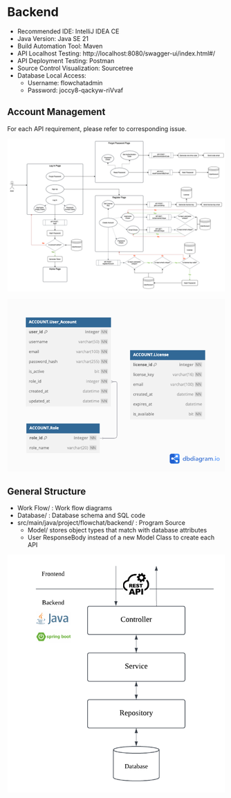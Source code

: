 # Backend

- Recommended IDE: IntelliJ IDEA CE
- Java Version: Java SE 21
- Build Automation Tool: Maven
- API Localhost Testing: http://localhost:8080/swagger-ui/index.html#/
- API Deployment Testing: Postman
- Source Control Visualization: Sourcetree
- Database Local Access:
  - Username: flowchatadmin
  - Password: joccy8-qackyw-riVvaf


## Account Management
For each API requirement, please refer to corresponding issue.

![Account Management Flow](https://github.com/FrogwinX/CSCI3100_Project/blob/backend/Work%20Flow/Account.png)

![Account Management DB](https://github.com/FrogwinX/CSCI3100_Project/blob/backend/Database/ACCOUNT.png)


## General Structure
- Work Flow/ : Work flow diagrams
- Database/ : Database schema and SQL code
- src/main/java/project/flowchat/backend/ : Program Source
  - Model/ stores object types that match with database attributes
  - User ResponseBody instead of a new Model Class to create each API

![Project Structure](https://github.com/FrogwinX/CSCI3100_Project/blob/backend/Work%20Flow/Backend_Structure.png)
